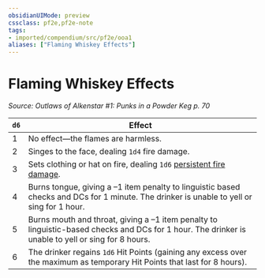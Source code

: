 ```yaml
---
obsidianUIMode: preview
cssclass: pf2e,pf2e-note
tags:
- imported/compendium/src/pf2e/ooa1
aliases: ["Flaming Whiskey Effects"]
---
```

# Flaming Whiskey Effects  
*Source: Outlaws of Alkenstar #1: Punks in a Powder Keg p. 70*  

| `d6` | Effect |
|------|--------|
| 1 | No effect—the flames are harmless. |
| 2 | Singes to the face, dealing `1d4` fire damage. |
| 3 | Sets clothing or hat on fire, dealing `1d6` [persistent fire damage](conditions.md#Persistent%20Damage). |
| 4 | Burns tongue, giving a –1 item penalty to linguistic based checks and DCs for 1 minute. The drinker is unable to yell or sing for 1 hour. |
| 5 | Burns mouth and throat, giving a –1 item penalty to linguistic-based checks and DCs for 1 hour. The drinker is unable to yell or sing for 8 hours. |
| 6 | The drinker regains `1d6` Hit Points (gaining any excess over the maximum as temporary Hit Points that last for 8 hours). |